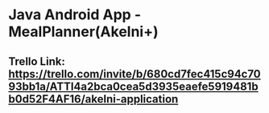 # Java Android App - MealPlanner(Akelni+)

## Trello Link: https://trello.com/invite/b/680cd7fec415c94c7093bb1a/ATTI4a2bca0cea5d3935eaefe5919481bb0d52F4AF16/akelni-application